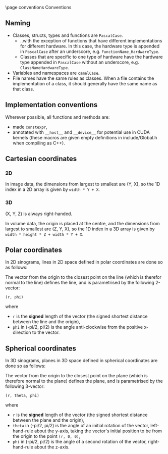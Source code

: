 \page conventions Conventions

## Naming

- Classes, structs, types and functions are `PascalCase`.
  - ..with the exception of functions that have different implementations for different hardware. In this case, the
    hardware type is appended in `PascalCase` after an underscore, e.g. `FunctionName_HardwareType`.
  - Classes that are specific to one type of hardware have the hardware type appended in `PascalCase` without an
    underscore, e.g. `ClassNameHardwareType`.
- Variables and namespaces are `camelCase`.
- File names have the same rules as classes. When a file contains the implementation of a class, it should generally
  have the same name as that class.

## Implementation conventions

Wherever possible, all functions and methods are:

- made `constexpr`,
- annotated with `__host__` and `__device__` for potential use in CUDA kernels (these macros are given empty definitions
  in include/Global.h when compiling as C++).

## Cartesian coordinates

### 2D

In image data, the dimensions from largest to smallest are (Y, X), so the 1D index in a 2D array is given by
`width * Y + X`.

### 3D

(X, Y, Z) is always right-handed.

In volume data, the origin is placed at the centre, and the dimensions from largest to smallest are (Z, Y, X), so the 1D
index in a 3D array is given by `width * height * Z + width * Y + X`.

## Polar coordinates

In 2D sinograms, lines in 2D space defined in polar coordinates are done so as follows:

The vector from the origin to the closest point on the line (which is therefor normal to the line) defines the line, and
is parametrised by the following 2-vector:

```
(r, phi)
```

where

- `r` is the **signed** length of the vector (the signed shortest distance between the line and the origin),
- `phi` in (-pi/2, pi/2) is the angle anti-clockwise from the positive x-direction to the vector.

## Spherical coordinates

In 3D sinograms, planes in 3D space defined in spherical coordinates are done so as follows:

The vector from the origin to the closest point on the plane (which is therefore normal to the plane) defines the plane,
and is parametrised by the following 3-vector:

```
(r, theta, phi)
```

where

- `r` is the **signed** length of the vector (the signed shortest distance between the plane and the origin),
- `theta` in (-pi/2, pi/2) is the angle of an initial rotation of the vector, left-hand-rule about the y-axis, taking
  the vector's initial position to be from the origin to the point `(r, 0, 0)`,
- `phi` in (-pi/2, pi/2) is the angle of a second rotation of the vector, right-hand-rule about the z-axis.